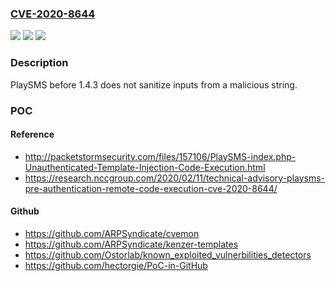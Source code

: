 ### [CVE-2020-8644](https://cve.mitre.org/cgi-bin/cvename.cgi?name=CVE-2020-8644)
![](https://img.shields.io/static/v1?label=Product&message=n%2Fa&color=blue)
![](https://img.shields.io/static/v1?label=Version&message=n%2Fa&color=blue)
![](https://img.shields.io/static/v1?label=Vulnerability&message=n%2Fa&color=brighgreen)

### Description

PlaySMS before 1.4.3 does not sanitize inputs from a malicious string.

### POC

#### Reference
- http://packetstormsecurity.com/files/157106/PlaySMS-index.php-Unauthenticated-Template-Injection-Code-Execution.html
- https://research.nccgroup.com/2020/02/11/technical-advisory-playsms-pre-authentication-remote-code-execution-cve-2020-8644/

#### Github
- https://github.com/ARPSyndicate/cvemon
- https://github.com/ARPSyndicate/kenzer-templates
- https://github.com/Ostorlab/known_exploited_vulnerbilities_detectors
- https://github.com/hectorgie/PoC-in-GitHub

